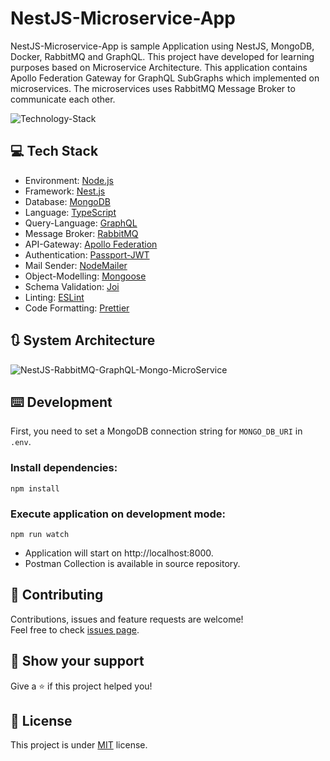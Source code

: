 # NestJS-Microservice-App
NestJS-Microservice-App is sample Application using NestJS, MongoDB, Docker, RabbitMQ and GraphQL. This project have developed for learning purposes based on Microservice Architecture. This application contains Apollo Federation Gateway for GraphQL SubGraphs which implemented on microservices. The microservices uses RabbitMQ Message Broker to communicate each other.

![Technology-Stack](https://github.com/mehmetnuribolat/NestJS-Microservice-App/assets/145845943/a8a44a92-88b1-4c9a-b33c-c52c2b41e5f8)

## 💻 Tech Stack
- Environment: [Node.js](https://nodejs.org/)
- Framework: [Nest.js](https://nestjs.com/)
- Database: [MongoDB](https://www.mongodb.com/)
- Language: [TypeScript](https://www.typescriptlang.org/)
- Query-Language: [GraphQL](https://graphql.org/)
- Message Broker: [RabbitMQ](https://www.rabbitmq.com/)
- API-Gateway: [Apollo Federation](https://www.apollographql.com/)
- Authentication: [Passport-JWT](www.passportjs.org)
- Mail Sender: [NodeMailer](https://nodemailer.com/)
- Object-Modelling: [Mongoose](https://mongoosejs.com/)
- Schema Validation: [Joi](https://joi.dev/)
- Linting: [ESLint](https://eslint.org/)
- Code Formatting: [Prettier](https://prettier.io/)

## :arrows_clockwise:	System Architecture

![NestJS-RabbitMQ-GraphQL-Mongo-MicroService](https://github.com/mehmetnuribolat/NestJS-Microservice-App/assets/145845943/7397cf85-58b2-41d7-aed3-63b2ab500216)

## ⌨️ Development

First, you need to set a MongoDB connection string for `MONGO_DB_URI` in `.env`.

### Install dependencies:

```
npm install
```

### Execute application on development mode:

```
npm run watch
```

- Application will start on http://localhost:8000.
- Postman Collection is available in source repository.

## 🤝 Contributing

Contributions, issues and feature requests are welcome!<br />Feel free to check [issues page](https://github.com/mehmetnuribolat/NestJS-Microservice-App/issues).

## :pray: Show your support

Give a ⭐️ if this project helped you!

## 📝 License

This project is under [MIT](https://github.com/mehmetnuribolat/NestJS-Microservice-App/blob/main/LICENSE) license.
